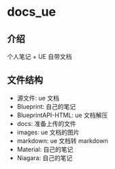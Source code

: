 # docs_ue

## 介绍

个人笔记 + UE 自带文档

## 文件结构

- 源文件: ue 文档
- Blueprint: 自己的笔记
- BlueprintAPI-HTML: ue 文档解压
- docs: 准备上传的文件
- images: ue 文档的图片
- markdown: ue 文档转 markdown
- Material: 自己的笔记
- Niagara: 自己的笔记
